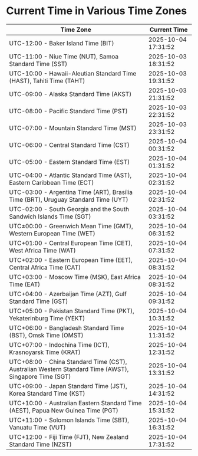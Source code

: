 # Current Time in Various Time Zones

| Time Zone | Current Time |
|-----------|--------------|
| UTC-12:00 - Baker Island Time (BIT) | 2025-10-04 17:31:52 |
| UTC-11:00 - Niue Time (NUT), Samoa Standard Time (SST) | 2025-10-03 18:31:52 |
| UTC-10:00 - Hawaii-Aleutian Standard Time (HAST), Tahiti Time (TAHT) | 2025-10-03 19:31:52 |
| UTC-09:00 - Alaska Standard Time (AKST) | 2025-10-03 21:31:52 |
| UTC-08:00 - Pacific Standard Time (PST) | 2025-10-03 22:31:52 |
| UTC-07:00 - Mountain Standard Time (MST) | 2025-10-03 23:31:52 |
| UTC-06:00 - Central Standard Time (CST) | 2025-10-04 00:31:52 |
| UTC-05:00 - Eastern Standard Time (EST) | 2025-10-04 01:31:52 |
| UTC-04:00 - Atlantic Standard Time (AST), Eastern Caribbean Time (ECT) | 2025-10-04 02:31:52 |
| UTC-03:00 - Argentina Time (ART), Brasília Time (BRT), Uruguay Standard Time (UYT) | 2025-10-04 02:31:52 |
| UTC-02:00 - South Georgia and the South Sandwich Islands Time (SGT) | 2025-10-04 03:31:52 |
| UTC±00:00 - Greenwich Mean Time (GMT), Western European Time (WET) | 2025-10-04 06:31:52 |
| UTC+01:00 - Central European Time (CET), West Africa Time (WAT) | 2025-10-04 07:31:52 |
| UTC+02:00 - Eastern European Time (EET), Central Africa Time (CAT) | 2025-10-04 08:31:52 |
| UTC+03:00 - Moscow Time (MSK), East Africa Time (EAT) | 2025-10-04 08:31:52 |
| UTC+04:00 - Azerbaijan Time (AZT), Gulf Standard Time (GST) | 2025-10-04 09:31:52 |
| UTC+05:00 - Pakistan Standard Time (PKT), Yekaterinburg Time (YEKT) | 2025-10-04 10:31:52 |
| UTC+06:00 - Bangladesh Standard Time (BST), Omsk Time (OMST) | 2025-10-04 11:31:52 |
| UTC+07:00 - Indochina Time (ICT), Krasnoyarsk Time (KRAT) | 2025-10-04 12:31:52 |
| UTC+08:00 - China Standard Time (CST), Australian Western Standard Time (AWST), Singapore Time (SGT) | 2025-10-04 13:31:52 |
| UTC+09:00 - Japan Standard Time (JST), Korea Standard Time (KST) | 2025-10-04 14:31:52 |
| UTC+10:00 - Australian Eastern Standard Time (AEST), Papua New Guinea Time (PGT) | 2025-10-04 15:31:52 |
| UTC+11:00 - Solomon Islands Time (SBT), Vanuatu Time (VUT) | 2025-10-04 16:31:52 |
| UTC+12:00 - Fiji Time (FJT), New Zealand Standard Time (NZST) | 2025-10-04 17:31:52 |

